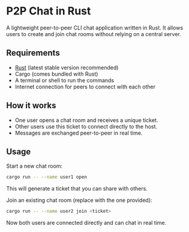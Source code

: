 # P2P Chat in Rust

A lightweight peer-to-peer CLI chat application written in Rust. It allows users to create and join chat rooms without relying on a central server.

## Requirements
- [Rust](https://www.rust-lang.org/) (latest stable version recommended)  
- Cargo (comes bundled with Rust)  
- A terminal or shell to run the commands  
- Internet connection for peers to connect with each other


## How it works
- One user opens a chat room and receives a unique ticket.
- Other users use this ticket to connect directly to the host.
- Messages are exchanged peer-to-peer in real time.

## Usage

Start a new chat room:
```sh
cargo run -- --name user1 open
```

This will generate a ticket that you can share with others.

Join an existing chat room (replace <ticket> with the one provided):
```sh
cargo run -- --name user2 join <ticket>
```

Now both users are connected directly and can chat in real time.

